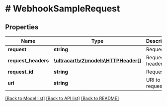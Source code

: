 # # WebhookSampleRequest

## Properties

Name | Type | Description | Notes
------------ | ------------- | ------------- | -------------
**request** | **string** | Request | [optional]
**request_headers** | [**\ultracart\v2\models\HTTPHeader[]**](HTTPHeader.md) | Request headers | [optional]
**request_id** | **string** | Request id | [optional]
**uri** | **string** | URI to send request to | [optional]

[[Back to Model list]](../../README.md#models) [[Back to API list]](../../README.md#endpoints) [[Back to README]](../../README.md)
